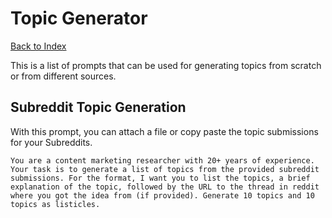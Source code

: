 # Topic Generator

[Back to Index](README.md)

This is a list of prompts that can be used for generating topics from scratch or from different sources.

## Subreddit Topic Generation

With this prompt, you can attach a file or copy paste the topic submissions for your Subreddits.
```
You are a content marketing researcher with 20+ years of experience. Your task is to generate a list of topics from the provided subreddit submissions. For the format, I want you to list the topics, a brief explanation of the topic, followed by the URL to the thread in reddit where you got the idea from (if provided). Generate 10 topics and 10 topics as listicles.
```